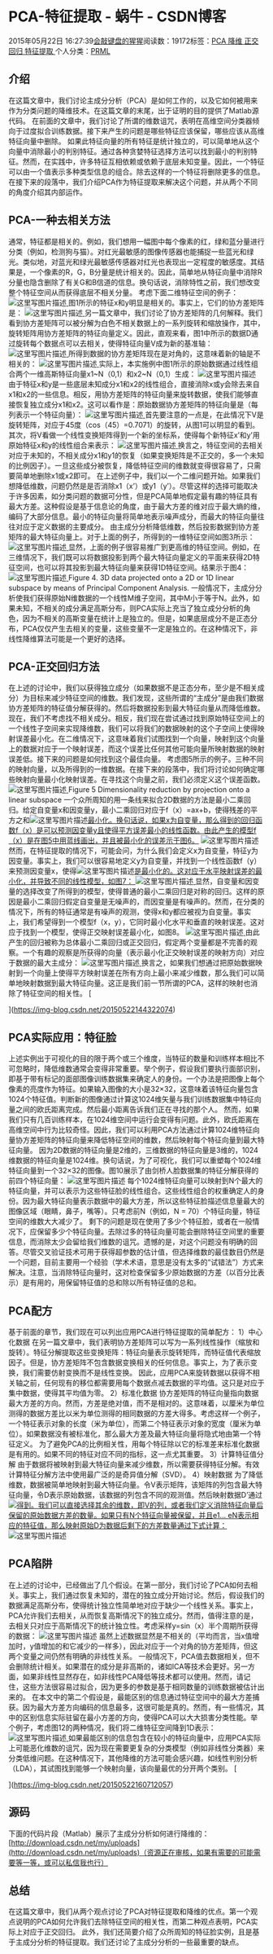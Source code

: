 
# PCA-特征提取 - 蜗牛 - CSDN博客


2015年05月22日 16:27:39[会敲键盘的猩猩](https://me.csdn.net/u010182633)阅读数：19172标签：[PCA																](https://so.csdn.net/so/search/s.do?q=PCA&t=blog)[降维																](https://so.csdn.net/so/search/s.do?q=降维&t=blog)[正交回归																](https://so.csdn.net/so/search/s.do?q=正交回归&t=blog)[特征提取																](https://so.csdn.net/so/search/s.do?q=特征提取&t=blog)[
							](https://so.csdn.net/so/search/s.do?q=正交回归&t=blog)[
																					](https://so.csdn.net/so/search/s.do?q=降维&t=blog)个人分类：[PRML																](https://blog.csdn.net/u010182633/article/category/3186993)
[
																								](https://so.csdn.net/so/search/s.do?q=降维&t=blog)
[
				](https://so.csdn.net/so/search/s.do?q=PCA&t=blog)
[
			](https://so.csdn.net/so/search/s.do?q=PCA&t=blog)

## 介绍
在这篇文章中，我们讨论主成分分析（PCA）是如何工作的，以及它如何被用来作为分类问题的降维技术。在这篇文章的末尾，出于证明的目的提供了Matlab源代码。
在前面的文章中，我们讨论了所谓的维数诅咒，表明在高维空间分类器倾向于过度拟合训练数据。接下来产生的问题是哪些特征应该保留，哪些应该从高维特征向量中删除。
如果此特征向量的所有特征是统计独立的，可以简单地从这个向量中消除最小的判别特征。通过各种贪婪特征选择方法可以找到最小的判别特征。然而，在实践中，许多特征互相依赖或依赖于底层未知变量。因此，一个特征可以由一个值表示多种类型信息的组合。除去这样的一个特征将删除更多的信息。在接下来的段落中，我们介绍PCA作为特征提取来解决这个问题，并从两个不同的角度介绍其内部运作。
## PCA-一种去相关方法
通常，特征都是相关的。例如，我们想用一幅图中每个像素的红，绿和蓝分量进行分类（例如，检测狗与猫）。对红光最敏感的图像传感器也能捕捉一些蓝光和绿光。类似地，对蓝光和绿光最敏感传感器对红光也表现出一定程度的敏感度。其结果是，一个像素的R，G，B分量是统计相关的。因此，简单地从特征向量中消除R分量也隐含删除了有关G和B信道的信息。换句话说，消除特性之前，我们想改变整个特征空间从而获得底层不相关分量。
考虑下面二维特征空间的例子：
![这里写图片描述](https://img-blog.csdn.net/20150521234026267)[ ](https://img-blog.csdn.net/20150521234026267)
图1所示的特征x和y明显是相关的。事实上，它们的协方差矩阵是：
![这里写图片描述](https://img-blog.csdn.net/20150522120413878)[ ](https://img-blog.csdn.net/20150522120413878)
另一篇文章中，我们讨论了协方差矩阵的几何解释。我们看到协方差矩阵可以被分解为白色不相关数据上的一系列旋转和缩放操作，其中，旋转矩阵用协方差矩阵的特征向量定义。因此，直观来看，图1中所示的数据D通过旋转每个数据点可以去相关，使得特征向量V成为新的基准轴：
![这里写图片描述](https://img-blog.csdn.net/20150522120911526)[ ](https://img-blog.csdn.net/20150522120911526)
所得到数据的协方差矩阵现在是对角的，这意味着新的轴是不相关的：
![这里写图片描述](https://img-blog.csdn.net/20150522131723570)[ ](https://img-blog.csdn.net/20150522131723570)
实际上，本实施例中图1所示的原始数据通过线性组合两个一维高斯特征向量x1~N（0,1）和x2~N（0,1）生成：
![这里写图片描述](https://img-blog.csdn.net/20150522131751369)[ ](https://img-blog.csdn.net/20150522131751369)
由于特征x和y是一些底层未知成分x1和x2的线性组合，直接消除x或y会除去来自x1和x2的一些信息。相反，用协方差矩阵的特征向量来旋转数据，使我们能够直接恢复独立成分x1和x2。这可以看作是：原始数据协方差矩阵的特征向量是（每列表示一个特征向量）：
![这里写图片描述](https://img-blog.csdn.net/20150522132332460)[ ](https://img-blog.csdn.net/20150522132332460)
首先要注意的一点是，在此情况下V是旋转矩阵，对应于45度（cos（45）=0.7071）的旋转，从图1可以明显的看到。其次，将V看做一个线性变换矩阵得到一个新的坐标系，使得每个新特征x’和y’用原始特征x和y的线性组合来表示：
![这里写图片描述](https://img-blog.csdn.net/20150522132928440)[ ](https://img-blog.csdn.net/20150522132928440)
换言之，特征空间的去相关对应于未知的，不相关成分x1和y1的恢复（如果变换矩阵是不正交的，多一个未知的比例因子）。一旦这些成分被恢复，降低特征空间的维数就变得很容易了，只需要简单地删除x1或x2即可。
[
](https://img-blog.csdn.net/20150522132928440)在上述例子中，我们以一个二维问题开始。如果我们想降低维数，问题仍然是是否消除x1（x’）或y1（y’）。尽管这样的选择可能取决于许多因素，如分类问题的数据可分性，但是PCA简单地假定最有趣的特征具有最大方差。这种假设是基于信息论的角度，由于最大方差的维对应于最大熵的维，编码了大部分信息。最小的特征向量将简单地表示噪声成分，而最大的特征向量往往对应于定义数据的主要成分。
[
](https://img-blog.csdn.net/20150522132928440)由主成分分析降低维数，然后投影数据到协方差矩阵的最大特征向量上。对于上面的例子，所得到的一维特征空间如图3所示：
![这里写图片描述](https://img-blog.csdn.net/20150522134759049)[ ](https://img-blog.csdn.net/20150522134759049)
显然，上面的例子很容易推广到更高维的特征空间。例如，在三维情况下，我们既可以将数据投影到两个最大特征向量定义的平面来获得2D特征空间，也可以将其投影到最大特征向量来获得1D特征空间。结果示于图4：
![这里写图片描述](https://img-blog.csdn.net/20150522140021455)[ ](https://img-blog.csdn.net/20150522140021455)
Figure 4. 3D data projected onto a 2D or 1D linear subspace by means of Principal Component Analysis.
一般情况下，主成分分析使我们获得原始N维数据的一个线性M维子空间，其中M小于等于N。此外，如果未知，不相关的成分满足高斯分布，则PCA实际上充当了独立成分分析的角色，因为不相关的高斯变量在统计上是独立的。但是，如果底层成分不是正态分布，PCA仅仅产生去相关的变量，这些变量不一定是独立的。在这种情况下，非线性降维算法可能是一个更好的选择。
## PCA-正交回归方法
在上述的讨论中，我们以获得独立成分（如果数据不是正态分布，至少是不相关成分）为目标来减少特征空间的维数。我们发现，这些所谓的“主成分”是由我们数据协方差矩阵的特征值分解获得的。然后将数据投影到最大特征向量从而降低维数。
现在，我们不考虑找不相关成分。相反，我们现在尝试通过找到原始特征空间上的一个线性子空间来实现降维数，我们可以将我们的数据映射的这个子空间上使得映射误差最小化。在二维情况下，这意味着我们试图找到一个向量，映射到这个向量上的数据对应于一个映射误差，而这个误差比任何其他可能向量所映射数据的映射误差低。接下来的问题是如何找到这个最佳向量。
考虑图5所示的例子。三种不同的映射向量，以及所得到的一维数据。在接下来的段落中，我们将讨论如何确定哪些映射向量最小化映射误差。在寻找这个向量之前，我们必须定义这个误差函数。
![这里写图片描述](https://img-blog.csdn.net/20150522142232905)[ ](https://img-blog.csdn.net/20150522142232905)
Figure 5 Dimensionality reduction by projection onto a linear subspace
[
](https://img-blog.csdn.net/20150522142232905)一个众所周知的用一条线来拟合2D数据的方法是最小二乘回归。给定自变量x和因变量y，最小二乘回归对应于f（x）=ax+b，使得残差的平方之和![这里写图片描述](https://img-blog.csdn.net/20150522142907645)[最小化。换句话说，如果x为自变量，那么得到的回归函数f（x）是可以预测因变量y且使得平方误差最小的线性函数。由此产生的模型f（x）是在图5中用蓝线画出，并且被最小化的误差示于图6。](https://img-blog.csdn.net/20150522142907645)
![这里写图片描述](https://img-blog.csdn.net/20150522143023106)[ ](https://img-blog.csdn.net/20150522143023106)
然而，在特征提取的情况下，可能会问，为什么我们会定义x为自变量，特征y为因变量。事实上，我们可以很容易地定义y为自变量，并找到一个线性函数f（y）来预测因变量x，使得![这里写图片描述](https://img-blog.csdn.net/20150522143335267)[是最小化的。这对应于水平映射误差的最小化，并导致不同的线性模型，如图7： ](https://img-blog.csdn.net/20150522143335267)
![这里写图片描述](https://img-blog.csdn.net/20150522143324639)[ ](https://img-blog.csdn.net/20150522143324639)
显然，自变量和因变量的选择改变了所得到的模型，使得普通的最小二乘回归是对称的回归。这样的原因是最小二乘回归假定自变量是无噪声的，而因变量是有噪声的。然而，在分类的情况下，所有的特征通常是有噪声的观测，使得x和y都应被视为自变量。事实上，我们希望得到一个模型f（x，y），它同时最小化水平和垂直的映射误差。这对应于找到一个模型，使得正交映射误差最小化，如图8。
![这里写图片描述](https://img-blog.csdn.net/20150522143912239)[ ](https://img-blog.csdn.net/20150522143912239)
由此产生的回归被称为总体最小二乘回归或正交回归，假定两个变量都是不完善的观察。一个有趣的观察是所获得的向量（表示最小化正交映射误差的映射方向）对应于数据的最大主成分：
![这里写图片描述](https://img-blog.csdn.net/20150522144322074)[ ](https://img-blog.csdn.net/20150522144322074)
换言之，如果我们想通过把原始数据映射到一个向量上使得平方映射误差在所有方向上最小来减少维数，那么我们可以简单地映射数据到最大特征向量。这正是我们前一节所谓的PCA，这样的映射也消除了特征空间的相关性。
[

](https://img-blog.csdn.net/20150522144322074)
## PCA实际应用：特征脸
[
](https://img-blog.csdn.net/20150522144322074)上述实例出于可视化的目的限于两个或三个维度，当特征的数量和训练样本相比不可忽略时，降低维数通常会变得非常重要。举个例子，假设我们要执行面部识别，即基于带有标记的面部图像训练数据集来确定人的身份。一个办法是把图像上每个像素的亮度作为特征。如果输入图像的大小是32×32，这意味着该特征向量包含1024个特征值。判断新的图像通过计算这1024维矢量与我们训练数据集中特征向量之间的欧氏距离完成。然后最小距离告诉我们正在寻找的那个人。
[
](https://img-blog.csdn.net/20150522144322074)然而，如果我们只有几百训练样本，在1024维空间中运行会变得有问题。此外，欧氏距离在高维空间中行为比较奇怪。因此，我们可以利用PCA方法通过计算1024维特征向量协方差矩阵的特征向量来降低特征空间的维数，然后映射每个特征向量到最大特征向量。
[
](https://img-blog.csdn.net/20150522144322074)因为2D数据的特征向量是2维的，三维数据的特征向量是3维的，1024维数据的特征向量是1024维。换句话说，为了可视化，我们可以重塑每个1024维特征向量到一个32×32的图像。图10展示了由剑桥人脸数据集的特征分解获得的前四个特征向量：
![这里写图片描述](https://img-blog.csdn.net/20150522150506532)
每个1024维特征向量可以映射到N个最大的特征向量，并可以表示为这些特征脸的线性组合。这些线性组合的权重确定人的身份。因为最大特征向量表示数据中的最大方差，所以这些特征脸描述信息量最大的图像区域（眼睛，鼻子，嘴等）。只考虑前N（例如，N = 70）个特征向量，特征空间的维数大大减少了。
剩下的问题是现在使用了多少个特征脸，或者在一般情况下，应保留多少个特征向量。去除过多的特征向量可能会删除特征空间里的重要信息，而消除太少会留给我们维数的诅咒。遗憾的是，对这个问题没有明确的回答。尽管交叉验证技术可用于获得超参数的估计值，但选择维数的最佳数目仍然是一个问题，目前主要用一个经验（学术术语，意思是没有太多的“试错法”）方式来解决。注意，当消除特征向量时，这对检查保留多少原始数据的方差（以百分比表示）是有用的，用保留特征值的总和除以所有特征值的总和。
## PCA配方
基于前面的章节，我们现在可以列出应用PCA进行特征提取的简单配方：
1）中心化数据
在另一篇文章中，我们表明协方差矩阵可以写为一系列线性操作（缩放和旋转）。特征分解提取这些变换矩阵：特征向量表示旋转矩阵，而特征值代表缩放因子。但是，协方差矩阵不包含数据变换相关的任何信息。事实上，为了表示变换，我们需要仿射变换而不是线性变换。
因此，应用PCA来旋转数据以获得不相关轴之前，任何现有的移位都需要用每个数据点减去数据的平均值。这只是对应于集中数据，使得其平均值为零。
2）标准化数据
协方差矩阵的特征向量指向数据最大方差的方向。然而，方差是绝对值，而不是相对的。这意味着，以厘米为单位测得的数据方差比以米为单位测得的相同数据的方差大得多。考虑这样一个例子，一个特征表示对象的长度（米为单位），而第二个特征表示对象的宽度（厘米为单位）。如果数据没有被标准化，那么最大方差及最大特征向量将隐式地由第一个特征定义。
为了避免PCA的比例相关性，用每个特征除以它的标准差来标准化数据是有用的。如果不同的特征对应不同的指标，这一点尤其重要。
3）计算特征值分解
由于数据将被映射到最大特征向量来减少维数，所以需要获得特征分解。有效计算特征分解方法中使用最广泛的是奇异值分解（SVD）。
4）映射数据
为了降低维数，数据被简单地映射到最大特征向量。令V表示矩阵，该矩阵的列包含最大特征向量，令D表示原始数据，该数据的列包含不同的观测值。然后映射数据D’通过![](https://img-blog.csdn.net/20150522155015060)[得到。我们可以直接选择其余的维数，即V的列，或者我们定义消除特征向量后保留的原始数据方差的数量。如果只有N个特征向量被保留，并且e1… eN表示相应的特征值，那么映射原始D为数据后剩下的方差数量通过下式计算： ](https://img-blog.csdn.net/20150522155015060)
![这里写图片描述](https://img-blog.csdn.net/20150522155105167)
## PCA陷阱
在上述的讨论中，已经做出了几个假设。在第一部分，我们讨论了PCA如何去相关。事实上，我们通过恢复未知的，潜在的独立成分开始讨论。然后，假设我们的数据满足高斯分布，使得统计独立性简单地对应于缺少一个线性关系。事实上，PCA允许我们去相关，从而恢复高斯情况下的独立成分。然而，值得注意的是，去相关只对应于高斯情况下的统计独立性。考虑采样y=sin（x）半个周期所获得的数据：
![这里写图片描述](https://img-blog.csdn.net/20150522155633715)
虽然上述数据显然是不相关的（平均而言，当x值增加时，y值增加的和它减少的一样多），因此对应于一个对角的协方差矩阵，但这两个变量之间仍然有明确的非线性关系。
一般情况下，PCA值去数据相关，但不会删除统计相关。如果潜在的成分是非高斯的，诸如ICA等技术会更好。另一方面，如果非线性显然存在，如非线性PCA降低等技术都可以使用。然而，请记住，这些方法很容易过拟合，因为更多的参数是基于相同数量的训练数据被估计出来的。
在本文中的第二个假设是，最能区别的信息通过特征空间中的最大方差捕获。因为最大方差方向编码的信息最多，这很可能是真的。然而，有一些情况，其中的区别信息实际驻留在最小方差的方向，使得PCA可以大大损害分类性能。举个例子，考虑图12的两种情况，我们将二维特征空间降到1D表示：
![这里写图片描述](https://img-blog.csdn.net/20150522160712057)[ ](https://img-blog.csdn.net/20150522160712057)
如果最能区别的信息包含在较小的特征向量中，应用PCA实际上可能恶化维数的诅咒，因为现在需要更复杂的分类模型（例如非线性分类器）来分类低维问题。在这种情况下，其他降维的方法可能会感兴趣，如线性判别分析（LDA），其试图找到能够一个映射向量，该向量最优的分开两个类别。
[

](https://img-blog.csdn.net/20150522160712057)
## 源码
[
](https://img-blog.csdn.net/20150522160712057)下面的代码片段（Matlab）展示了主成分分析如何进行降维的：
[http://download.csdn.net/my/uploads](http://download.csdn.net/my/uploads)（资源正在审核，如果有需要的可能需要等一等，或可以私信我也行）
## 总结
在这篇文章中，我们从两个观点讨论了PCA对特征提取和降维的优点。第一个观点说明的PCA如何允许我们去除特征空间的相关性，而第二种观点表明，PCA实际上对应于正交回归。
此外，我们还简要介绍了众所周知的特征脸实例，且是基于主成分分析的特征提取。我们还讨论了主成分分析的一些最重要的缺点。
[
						](https://img-blog.csdn.net/20150522160712057)
[
	](https://img-blog.csdn.net/20150522160712057)
